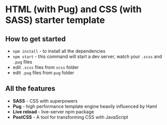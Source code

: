 # HTML (with Pug) and CSS (with SASS) starter template

## How to get started

- `npm install` - to install all the dependencies
- `npm start` - this command will start a dev server, watch your `.scss` and `.pug` files
- edit `.scss` files from `scss` folder
- edit `.pug` files from `pug` folder

## All the features

- **SASS** - CSS with superpowers
- **Pug** - high performance template engine heavily influenced by Haml
- **Live reload** - live-server npm package
- **PostCSS** - A tool for transforming CSS with JavaScript
